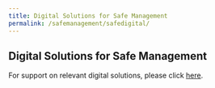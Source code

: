 ```yaml
---
title: Digital Solutions for Safe Management
permalink: /safemanagement/safedigital/
---
```

## Digital Solutions for Safe Management

For support on relevant digital solutions, please click <a href="https://www.imda.gov.sg/for-industry/Digital-Solutions-Package-For-Companies">here</a>.
